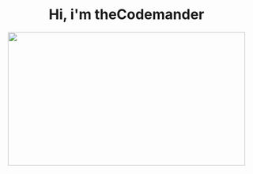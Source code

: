 <div id="header" align="center">
  <h1>Hi, i'm theCodemander</h1>
  <img src="https://i.giphy.com/media/ZVik7pBtu9dNS/giphy.webp" width="480" height="270"/><br>
</div>
